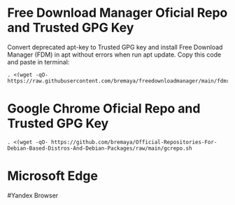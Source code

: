 # Free Download Manager Oficial Repo and Trusted GPG Key
Convert deprecated apt-key to Trusted GPG key and install Free Download Manager (FDM) in apt without errors when run apt update.
Copy this code and paste in terminal:
```
. <(wget -qO- https://raw.githubusercontent.com/bremaya/freedownloadmanager/main/fdmrepo.sh)
```
# Google Chrome Oficial Repo and Trusted GPG Key
```
. <(wget -qO- https://github.com/bremaya/Official-Repositories-For-Debian-Based-Distros-And-Debian-Packages/raw/main/gcrepo.sh
```
# Microsoft Edge

#Yandex Browser
